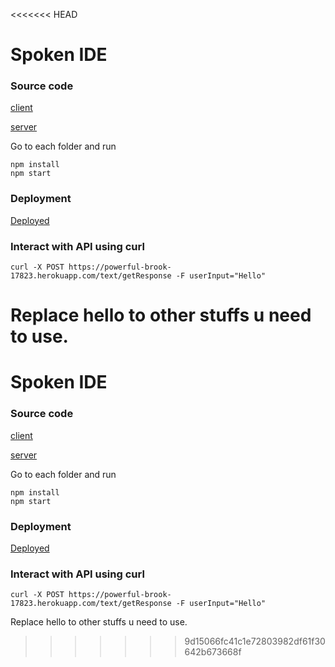 <<<<<<< HEAD
# Spoken IDE
### Source code

[client](https://github.com/Sothis-baka/SpokenIDE)

[server](https://github.com/Sothis-baka/SpokenIDE-serv)

Go to each folder and run 

```
npm install
npm start
```

### Deployment

[Deployed](https://aqueous-refuge-42292.herokuapp.com/)

### Interact with API using curl

````
curl -X POST https://powerful-brook-17823.herokuapp.com/text/getResponse -F userInput="Hello"
````

Replace hello to other stuffs u need to use.
=======
# Spoken IDE
### Source code

[client](https://github.com/Sothis-baka/SpokenIDE)

[server](https://github.com/Sothis-baka/SpokenIDE-serv)

Go to each folder and run 

```
npm install
npm start
```

### Deployment

[Deployed](https://aqueous-refuge-42292.herokuapp.com/)

### Interact with API using curl

````
curl -X POST https://powerful-brook-17823.herokuapp.com/text/getResponse -F userInput="Hello"
````

Replace hello to other stuffs u need to use.
>>>>>>> 9d15066fc41c1e72803982df61f30642b673668f
